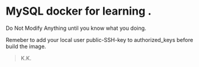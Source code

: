 # MySQL docker for learning .



Do Not Modify Anything until you know what you doing.



Remeber to add your local user public-SSH-key to authorized_keys before build the image.



> K.K.

